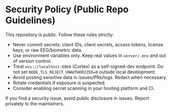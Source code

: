 # Security Policy (Public Repo Guidelines)

This repository is public. Follow these rules strictly:

- Never commit secrets: client IDs, client secrets, access tokens, license keys, or raw EEG/biometric data.
- Use environment variables only. Keep real values in `server/.env` and out of version control.
- Treat `wss://localhost:6868` (Cortex) as a self-signed-dev endpoint. Do not set `NODE_TLS_REJECT_UNAUTHORIZED=0` outside local development.
- Avoid posting sensitive data in issues/PRs/logs. Redact when necessary.
- Rotate credentials if exposure is suspected.
- Consider enabling secret scanning in your hosting platform and CI.

If you find a security issue, avoid public disclosure in issues. Report privately to the maintainers.
